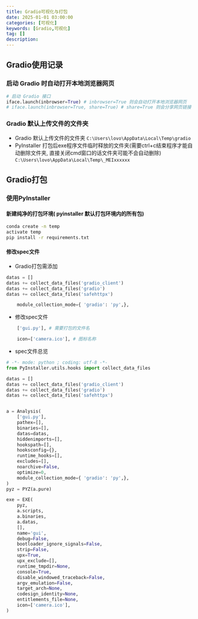 ```yaml
---
title: Gradio可视化与打包
date: 2025-01-01 03:00:00
categories: [可视化]
keywords: [Gradio,可视化]
tag: []
description:
---
```

## Gradio使用记录

### 启动 Gradio 时自动打开本地浏览器网页

```python
# 启动 Gradio 接口
iface.launch(inbrowser=True) # inbrowser=True 则会自动打开本地浏览器网页
# iface.launch(inbrowser=True, share=True) # share=True 则会分享网页链接
```

### Gradio 默认上传文件的文件夹

- Gradio 默认上传文件的文件夹 ``C:\Users\lovo\AppData\Local\Temp\gradio``
- PyInstaller 打包后exe程序文件临时释放的文件夹(需要ctrl+c结束程序才能自动删除文件夹, 直接关闭cmd窗口的话文件夹可能不会自动删除) ``C:\Users\lovo\AppData\Local\Temp\_MEIxxxxxx``

## Gradio打包

### 使用PyInstaller

#### 新建纯净的打包环境( pyinstaller 默认打包环境内的所有包)

```bash
conda create -n temp
activate temp
pip install -r requirements.txt
```

#### 修改spec文件

- Gradio打包需添加

```python
datas = []
datas += collect_data_files('gradio_client')
datas += collect_data_files('gradio')
datas += collect_data_files('safehttpx')
```

```python
    module_collection_mode={ 'gradio': 'py',},
```

- 修改spec文件

```python
    ['gui.py'], # 需要打包的文件名
```

```python
    icon=['camera.ico'], # 图标名称
```

- spec文件总览

```python
# -*- mode: python ; coding: utf-8 -*-
from PyInstaller.utils.hooks import collect_data_files

datas = []
datas += collect_data_files('gradio_client')
datas += collect_data_files('gradio')
datas += collect_data_files('safehttpx')


a = Analysis(
    ['gui.py'],
    pathex=[],
    binaries=[],
    datas=datas,
    hiddenimports=[],
    hookspath=[],
    hooksconfig={},
    runtime_hooks=[],
    excludes=[],
    noarchive=False,
    optimize=0,
    module_collection_mode={ 'gradio': 'py',},
)
pyz = PYZ(a.pure)

exe = EXE(
    pyz,
    a.scripts,
    a.binaries,
    a.datas,
    [],
    name='gui',
    debug=False,
    bootloader_ignore_signals=False,
    strip=False,
    upx=True,
    upx_exclude=[],
    runtime_tmpdir=None,
    console=True,
    disable_windowed_traceback=False,
    argv_emulation=False,
    target_arch=None,
    codesign_identity=None,
    entitlements_file=None,
    icon=['camera.ico'],
)
```
